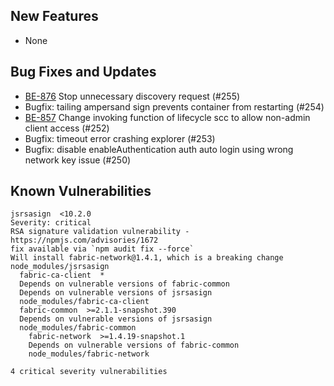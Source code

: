 <!-- (SPDX-License-Identifier: CC-BY-4.0) -->  <!-- Ensure there is a newline before, and after, this line -->

## New Features

* None

## Bug Fixes and Updates

* [BE-876](https://jira.hyperledger.org/browse/BE-876) Stop unnecessary discovery request (#255)
* Bugfix: tailing ampersand sign prevents container from restarting (#254)
* [BE-857](https://jira.hyperledger.org/browse/BE-857) Change invoking function of lifecycle scc to allow non-admin client access (#252)
* Bugfix: timeout error crashing explorer (#253)
* Bugfix: disable enableAuthentication auth auto login using wrong network key issue (#250)

## Known Vulnerabilities

```
jsrsasign  <10.2.0
Severity: critical
RSA signature validation vulnerability - https://npmjs.com/advisories/1672
fix available via `npm audit fix --force`
Will install fabric-network@1.4.1, which is a breaking change
node_modules/jsrsasign
  fabric-ca-client  *
  Depends on vulnerable versions of fabric-common
  Depends on vulnerable versions of jsrsasign
  node_modules/fabric-ca-client
  fabric-common  >=2.1.1-snapshot.390
  Depends on vulnerable versions of jsrsasign
  node_modules/fabric-common
    fabric-network  >=1.4.19-snapshot.1
    Depends on vulnerable versions of fabric-common
    node_modules/fabric-network

4 critical severity vulnerabilities
```
